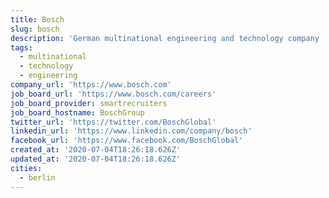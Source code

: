 ```yaml
---
title: Bosch
slug: bosch
description: 'German multinational engineering and technology company '
tags:
  - multinational
  - technology
  - engineering
company_url: 'https://www.bosch.com'
job_board_url: 'https://www.bosch.com/careers'
job_board_provider: smartrecruiters
job_board_hostname: BoschGroup
twitter_url: 'https://twitter.com/BoschGlobal'
linkedin_url: 'https://www.linkedin.com/company/bosch'
facebook_url: 'https://www.facebook.com/BoschGlobal'
created_at: '2020-07-04T18:26:18.626Z'
updated_at: '2020-07-04T18:26:18.626Z'
cities:
  - berlin
---
```


